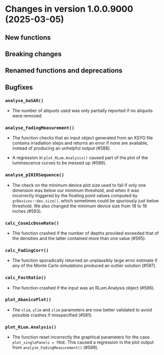 




<!-- NEWS.md was auto-generated by NEWS.Rmd. Please DO NOT edit by hand!-->

# Changes in version 1.0.0.9000 (2025-03-05)

## New functions

## Breaking changes

## Renamed functions and deprecations

## Bugfixes

### `analyse_baSAR()`

- The number of aliquots used was only partially reported if no aliquots
  were removed.

### `analyse_FadingMeasurement()`

- The function checks that an input object generated from an XSYG file
  contains irradiation steps and returns an error if none are available,
  instead of producing an unhelpful output (#588).

- A regression in `plot_RLum.Analysis()` caused part of the plot of the
  luminescence curves to be messed up (#589).

### `analyse_pIRIRSequence()`

- The check on the minimum device plot size used to fail if only one
  dimension was below our minimum threshold, and when it was incorrectly
  triggered by the floating point values computed by
  `grDevices::dev.size()`, which sometimes could be spuriously just
  below threshold. We also changed the minimum device size from 18 to 16
  inches (#593).

### `calc_CosmicDoseRate()`

- The function crashed if the number of depths provided exceeded that of
  the densities and the latter contained more than one value (#595).

### `calc_FadingCorr()`

- The function sporadically returned an unplausibly large error estimate
  if any of the Monte Carlo simulations produced an outlier solution
  (#597).

### `calc_FastRatio()`

- The function crashed if the input was an RLum.Analysis object (#586).

### `plot_AbanicoPlot()`

- The `xlim`, `ylim` and `zlim` parameters are now better validated to
  avoid possible crashes if misspecified (#581).

### `plot_RLum.Analysis()`

- The function reset incorrectly the graphical parameters for the case
  `plot_singlePanels = TRUE`. This caused a regression in the plot
  output from `analyse_FadingMeasurement()` (#589).
